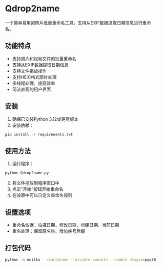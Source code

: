 # Qdrop2name

一个简单易用的照片批量重命名工具，支持从EXIF数据提取日期信息进行重命名。

## 功能特点

- 支持照片和视频文件的批量重命名
- 支持从EXIF数据提取日期信息
- 支持文件拖放操作
- 支持HEIC格式图片处理
- 多线程处理，提高效率
- 简洁直观的用户界面

## 安装

1. 确保已安装Python 3.12或更高版本
2. 安装依赖：
```bash
pip install -r requirements.txt
```

## 使用方法

1. 运行程序：
```bash
python Qdrop2name.py
```
2. 将文件拖放到程序窗口中
3. 点击"开始"按钮开始重命名
4. 在设置中可以自定义重命名规则

## 设置选项

- 重命名依据：拍摄日期、修改日期、创建日期、当前日期
- 重名处理：保留原名称、增加序号后缀 

## 打包代码
```bash
python -m nuitka --standalone --disable-console --enable-plugin=pyqt6 --include-module=PyQt6.QtWidgets --include-module=PyQt6.QtCore --include-module=PyQt6.QtGui --include-module=PIL --include-module=exif --include-module=pillow_heif --include-data-files=icon.ico=icon.ico --onefile --nofollow-import-to=tkinter --windows-icon-from-ico=icon.ico --remove-output --jobs=1 --lto=yes --include-data-files=settings.json=settings.json Qdrop2name.py
```
